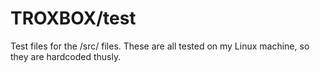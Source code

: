 TROXBOX/test
=============

Test files for the /src/ files.  These are all tested on my Linux machine, so they are hardcoded thusly.
